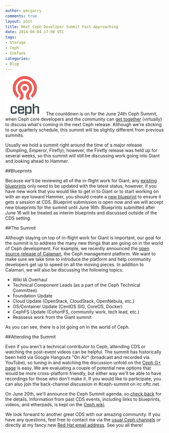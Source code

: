 ```yaml
---
author: pmcgarry
comments: true
layout: post
title: Next Ceph Developer Summit Fast Approaching
date: 2014-06-04 17:06 UTC
tags:
- Storage
- Ceph
- InkTank
categories:
- Blog
---
```


![](/images/blog/ceph-logo.png)
The countdown is on for the June 24th Ceph Summit, when Ceph core developers and the community can [get together](http://ceph.com/community/ceph-developer-summit-gh/) (virtually) to discuss what's coming in the next Ceph release. Although we're sticking to our quarterly schedule, this summit will be slightly different from previous summits. 

Usually we hold a summit right around the time of a major release (Dumpling, Emperor, Firefly); however, the Firefly release was held up for several weeks, so this summit will still be discussing work going into Giant and looking ahead to Hammer.

##Blueprints

Because we'll be reviewing all of the in-flight work for Giant, any [existing blueprints](https://wiki.ceph.com/Planning/Blueprints/Giant) only need to be updated with the latest status; however, if you have new work that you would like to get in to Giant or to start
working on with an eye toward Hammer, you should create a [new blueprint](https://wiki.ceph.com/Planning/Blueprints/Submissions) to ensure it gets a session at CDS.  Blueprint submission is open now and we will accept new blueprints for the summit until June 16th. Blueprints submitted after June 16 will be treated as interim blueprints and discussed outside of the CDS setting.

##The Summit

Although staying on top of in-flight work for Giant is important, our goal for the summit is to address the many new things that are going on in the world of Ceph development. For example, we recently announced the [open source release of Calamari](http://ceph.com/community/ceph-calamari-goes-open-source/), the Ceph management platform. We want to make sure we take time to introduce the platform and help community developers get up to speed on all the moving pieces. In addition to Calamari, we will also be discussing the following topics:

* Wiki IA Overhaul
* Technical Component Leads (as a part of the Ceph Technical Committee)
* Foundation Update
* Cloud Update (OpenStack, CloudStack, OpenNebula, etc.)
* OS/Container Update (CentOS SIG, CoreOS, Docker)
* CephFS Update (CohortFS, community work, tech lead, etc.)
* Reassess work from the Giant summit

As you can see, there is a lot going on in the world of Ceph.

##Attending the Summit

Even if you aren't a technical contributor to Ceph, attending CDS or watching the post-event videos can be helpful. The summit has historically been held via Google Hangouts "On Air" (broadcast and recorded via YouTube), so tuning in and watching the discussion unfold on the [Ceph G+ page](https://plus.google.com/+Cephstorage/) is easy. We are evaluating a couple of potential new options that would be more cross-platform friendly, but either way we'll be able to have recordings for those who don't make it.  If you would like to participate, you can also join the back-channel discussion in #ceph-summit on irc.oftc.net. 

On June 20th, we'll announce the Ceph Summit agenda, so [check back](http://ceph.com/community/ceph-developer-summit-gh/) for the details. Information from past CDS events, including links to blueprints, videos, and etherpads, is kept on the [Ceph wiki]("https://wiki.ceph.com/Planning/CDS).

We look forward to another great CDS with our amazing community. If you have any questions, feel free to contact me via the [usual Ceph channels](http://ceph.com/community/ceph-developer-summit-gh/) or directly at my fancy new [Red Hat email address](mailto:pmcgarry@redhat.com).  See you all there!
